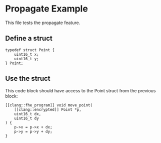 # Propagate Example

This file tests the propagate feature.

## Define a struct

```parasol-c,propagate
typedef struct Point {
    uint16_t x;
    uint16_t y;
} Point;
```

## Use the struct

This code block should have access to the Point struct from the previous block:

```parasol-c
[[clang::fhe_program]] void move_point(
    [[clang::encrypted]] Point *p,
    uint16_t dx,
    uint16_t dy
) {
    p->x = p->x + dx;
    p->y = p->y + dy;
}
```
